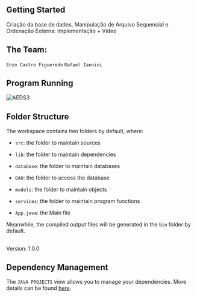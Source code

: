 ## Getting Started

Criação da base de dados, Manipulação de Arquivo Sequencial e Ordenação Externa: Implementação + Vídeo

## The Team:
`Enzo Castro Figueredo`
`Rafael Iannini`

## Program Running

![AEDS3](https://github.com/user-attachments/assets/2b83ab34-f12c-49c1-adfc-65c9194dd97f)

## Folder Structure

The workspace contains two folders by default, where:

- `src`: the folder to maintain sources
- `lib`: the folder to maintain dependencies
- `database`: the folder to maintain databases
- `DAO`: the folder to access the database
- `models`: the folder to maintain objects
- `services`: the folder to maintain program functions
  
- `App.java`: the Main file

Meanwhile, the compiled output files will be generated in the `bin` folder by default.

##

Version: 1.0.0

## Dependency Management

The `JAVA PROJECTS` view allows you to manage your dependencies. More details can be found [here](https://github.com/microsoft/vscode-java-dependency#manage-dependencies).
